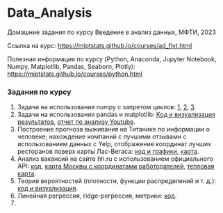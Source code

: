 # Data_Analysis
Домашние задания по курсу Введение в анализ данных, МФТИ, 2023

Ссылка на курс: https://miptstats.github.io/courses/ad_fivt.html

Полезная информация по курсу (Python, Anaconda, Jupyter Notebook, Numpy, Matplotlib, Pandas, Seaborn, Plotly): https://miptstats.github.io/courses/python.html

### Задания по курсу
1. Задачи на использования numpy с запретом циклов: [1](https://github.com/Tanitum/Data_Analysis/blob/main/%D0%94%D0%97%201/%D0%97%D0%B0%D0%B4%D0%B0%D1%87%D0%B0%201.1.txt), [2](https://github.com/Tanitum/Data_Analysis/blob/main/%D0%94%D0%97%201/%D0%97%D0%B0%D0%B4%D0%B0%D1%87%D0%B0%201.2.txt), [3](https://github.com/Tanitum/Data_Analysis/blob/main/%D0%94%D0%97%201/%D0%97%D0%B0%D0%B4%D0%B0%D1%87%D0%B0%201.3.txt).
2. Задачи на использования pandas и matplotlib: [Код и визуализация результатов](https://github.com/Tanitum/Data_Analysis/blob/main/%D0%94%D0%97%202/task2.ipynb), [отчет по анализу Youtube](https://github.com/Tanitum/Data_Analysis/blob/main/%D0%94%D0%97%202/%D0%9E%D1%82%D1%87%D0%B5%D1%82%20%D0%94%D0%97%202%20%D0%9A%D0%BE%D0%BC%D0%BB%D0%B5%D0%B2.pdf).
3. Построение прогноза выживания на Титанике по информации о человеке; нахождение компаний с лучшими отзывами с использованием данных с Yelp, отображение координат лучших ресторанов поверх карты Лас-Вегаса: [код и графики](https://github.com/Tanitum/Data_Analysis/blob/main/%D0%94%D0%97%203/task3.ipynb), [карта](https://github.com/Tanitum/Data_Analysis/blob/main/%D0%94%D0%97%203/map.html).
4. Анализ вакансий на сайте hh.ru с использованием официального API: [код](https://github.com/Tanitum/Data_Analysis/blob/main/%D0%94%D0%97%204/task4.ipynb), [карта Москвы с координатами работодателей](https://github.com/Tanitum/Data_Analysis/blob/main/%D0%94%D0%97%204/task4_map.html), [тепловая карта](https://github.com/Tanitum/Data_Analysis/blob/main/%D0%94%D0%97%204/task4_map_2.html).
5. Теория вероятностей (плотности, функции распределений и т. д.): [код и визуализация](https://github.com/Tanitum/Data_Analysis/blob/main/%D0%94%D0%97%205/task5.ipynb).
6. Линейная регрессия, ridge-регрессия, метрики: [код](https://github.com/Tanitum/Data_Analysis/blob/main/%D0%94%D0%97%206/task6.ipynb).
7. 
